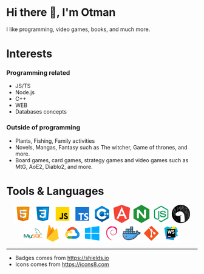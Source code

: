 # Hi there 👋, I'm Otman
I like programming, video games, books, and much more.

# Interests
### Programming related
- JS/TS
- Node.js
- C++
- WEB
- Databases concepts

### Outside of programming
- Plants, Fishing, Family activities
- Novels, Mangas, Fantasy such as The witcher, Game of thrones, and more.
- Board games, card games, strategy games and video games such as MtG, AoE2, Diablo2, and more.

# Tools & Languages
<div align="center">
    <img src="./images/icons8-html-96.png" width="48" alt="An Icon representing a HTML logo">
    <img src="./images/icons8-css-96.png" width="48" alt="An Icon representing a CSS logo">
    <img src="./images/icons8-javascript-96.png" width="48" alt="An Icon representing the JavaScript logo">
    <img src="./images/icons8-typescript-96.png" width="48" alt="An Icon representing the TypeScript logo">
    <img src="./images/icons8-cpp-96.png" width="48" alt="An Icon representing the C++ logo">
    <img src="./images/icons8-angular-96.png" width="48" alt="An Icon representing the Angular logo">
    <img src="./images/icons8-nginx-96.png" width="48" alt="An Icon representing the NGinx logo">
    <img src="./images/icons8-node-js-96.png" width="48" alt="An Icon representing the Nodejs logo">
    <img src="./images/icons8-deno-96.png" width="48" alt="An Icon representing the Deno logo">
    <br>
    <img src="./images/icons8-mysql-96.png" width="48" alt="An Icon representing the MySQL logo">
    <img src="./images/icons8-google-firebase-96.png" width="48" alt="An Icon representing the Firebase logo">
    <img src="./images/icons8-google-cloud-96.png" width="48" alt="An Icon representing the Google Cloud logo">
    <img src="./images/icons8-windows-96.png" width="48" alt="An Icon representing the Windows logo">
    <img src="./images/icons8-debian-96.png" width="48" alt="An Icon representing the Debian logo">
    <img src="./images/icons8-docker-96.png" width="48" alt="An Icon representing the Docker logo">
    <img src="./images/icons8-git-96.png" width="48" alt="An Icon representing the Git logo">
    <img src="./images/icons8-webstorm-96.png" width="48" alt="An Icon representing the jetbrains WebStorm logo">
</div>

___

- Badges comes from https://shields.io
- Icons comes from https://icons8.com
